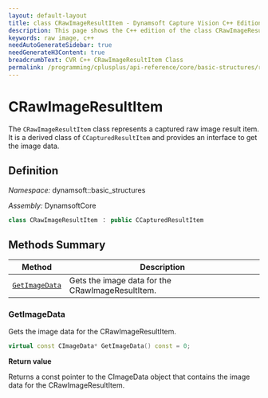 ```yaml
---
layout: default-layout
title: class CRawImageResultItem - Dynamsoft Capture Vision C++ Edition API Reference
description: This page shows the C++ edition of the class CRawImageResultItem in Dynamsoft Capture Vision Router Module.
keywords: raw image, c++
needAutoGenerateSidebar: true
needGenerateH3Content: true
breadcrumbText: CVR C++ CRawImageResultItem Class
permalink: /programming/cplusplus/api-reference/core/basic-structures/raw-image-result-item.html
---
```


# CRawImageResultItem

The `CRawImageResultItem` class represents a captured raw image result item. It is a derived class of `CCapturedResultItem` and provides an interface to get the image data.

## Definition

*Namespace:* dynamsoft::basic_structures

*Assembly:* DynamsoftCore

```cpp
class CRawImageResultItem ： public CCapturedResultItem
```

## Methods Summary

| Method                          | Description                                      |
| ------------------------------- | ------------------------------------------------ |
| [`GetImageData`](#getimagedata) | Gets the image data for the CRawImageResultItem. |

### GetImageData

Gets the image data for the CRawImageResultItem.

```cpp
virtual const CImageData* GetImageData() const = 0;
```

**Return value**

Returns a const pointer to the CImageData object that contains the image data for the CRawImageResultItem.
